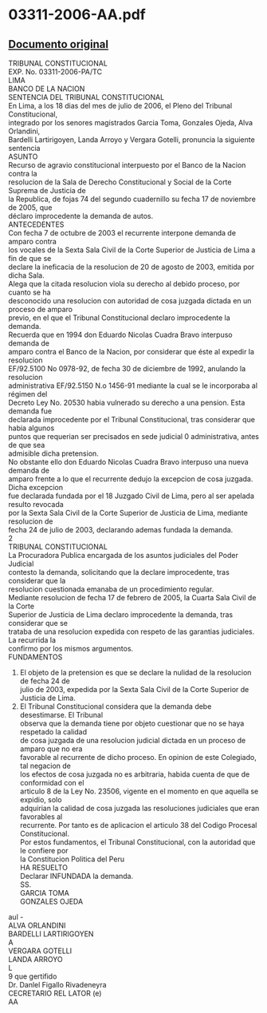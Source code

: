 
03311-2006-AA.pdf
=================
  
[Documento original](https://tc.gob.pe/jurisprudencia/2007/03311-2006-AA.pdf)  
---  
TRIBUNAL CONSTITUCIONAL  
EXP. No. 03311-2006-PA/TC  
LIMA  
BANCO DE LA NACION  
SENTENCIA DEL TRIBUNAL CONSTITUCIONAL  
En Lima, a los 18 dias del mes de julio de 2006, el Pleno del Tribunal Constitucional,  
integrado por los senores magistrados Garcia Toma, Gonzales Ojeda, Alva Orlandini,  
Bardelli Lartirigoyen, Landa Arroyo y Vergara Gotelli, pronuncia la siguiente sentencia  
ASUNTO  
Recurso de agravio constitucional interpuesto por el Banco de la Nacion contra la  
resolucion de la Sala de Derecho Constitucional y Social de la Corte Suprema de Justicia de  
la Republica, de fojas 74 del segundo cuadernillo su fecha 17 de noviembre de 2005, que  
déclaro improcedente la demanda de autos.  
ANTECEDENTES  
Con fecha 7 de octubre de 2003 el recurrente interpone demanda de amparo contra  
los vocales de la Sexta Sala Civil de la Corte Superior de Justicia de Lima a fin de que se  
declare la ineficacia de la resolucion de 20 de agosto de 2003, emitida por dicha Sala.  
Alega que la citada resolucion viola su derecho al debido proceso, por cuanto se ha  
desconocido una resolucion con autoridad de cosa juzgada dictada en un proceso de amparo  
previo, en el que el Tribunal Constitucional declaro improcedente la demanda.  
Recuerda que en 1994 don Eduardo Nicolas Cuadra Bravo interpuso demanda de  
amparo contra el Banco de la Nacion, por considerar que éste al expedir la resolucion  
EF/92.5100 No 0978-92, de fecha 30 de diciembre de 1992, anulando la resolucion  
administrativa EF/92.5150 N.o 1456-91 mediante la cual se le incorporaba al régimen del  
Decreto Ley No. 20530 habia vulnerado su derecho a una pension. Esta demanda fue  
declarada improcedente por el Tribunal Constitucional, tras considerar que habia algunos  
puntos que requerian ser precisados en sede judicial 0 administrativa, antes de que sea  
admisible dicha pretension.  
No obstante ello don Eduardo Nicolas Cuadra Bravo interpuso una nueva demanda de  
amparo frente a lo que el recurrente dedujo la excepcion de cosa juzgada. Dicha excepcion  
fue declarada fundada por el 18 Juzgado Civil de Lima, pero al ser apelada resulto revocada  
por la Sexta Sala Civil de la Corte Superior de Justicia de Lima, mediante resolucion de  
fecha 24 de julio de 2003, declarando ademas fundada la demanda.  
2  
TRIBUNAL CONSTITUCIONAL  
La Procuradora Publica encargada de los asuntos judiciales del Poder Judicial  
contesto la demanda, solicitando que la declare improcedente, tras considerar que la  
resolucion cuestionada emanaba de un procedimiento regular.  
Mediante resolucion de fecha 17 de febrero de 2005, la Cuarta Sala Civil de la Corte  
Superior de Justicia de Lima declaro improcedente la demanda, tras considerar que se  
trataba de una resolucion expedida con respeto de las garantias judiciales. La recurrida la  
confirmo por los mismos argumentos.  
FUNDAMENTOS  
1. El objeto de la pretension es que se declare la nulidad de la resolucion de fecha 24 de  
julio de 2003, expedida por la Sexta Sala Civil de la Corte Superior de Justicia de Lima.  
2. El Tribunal Constitucional considera que la demanda debe desestimarse. El Tribunal  
observa que la demanda tiene por objeto cuestionar que no se haya respetado la calidad  
de cosa juzgada de una resolucion judicial dictada en un proceso de amparo que no era  
favorable al recurrente de dicho proceso. En opinion de este Colegiado, tal negacion de  
los efectos de cosa juzgada no es arbitraria, habida cuenta de que de conformidad con el  
articulo 8 de la Ley No. 23506, vigente en el momento en que aquella se expidio, solo  
adquirian la calidad de cosa juzgada las resoluciones judiciales que eran favorables al  
recurrente. Por tanto es de aplicacion el articulo 38 del Codigo Procesal Constitucional.  
Por estos fundamentos, el Tribunal Constitucional, con la autoridad que le confiere por  
la Constitucion Politica del Peru  
HA RESUELTO  
Declarar INFUNDADA la demanda.  
SS.  
GARCIA TOMA  
GONZALES OJEDA  
  
aul -  
ALVA ORLANDINI  
BARDELLI LARTIRIGOYEN  
A  
VERGARA GOTELLI  
LANDA ARROYO  
L  
9 que gertifido  
Dr. Danlel Figallo Rivadeneyra  
CECRETARIO REL LATOR (e)  
AA